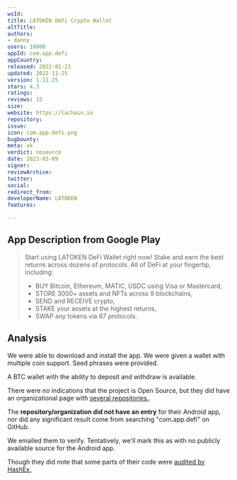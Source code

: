 ```yaml
---
wsId: 
title: LATOKEN DeFi Crypto Wallet
altTitle: 
authors:
- danny
users: 10000
appId: com.app.defi
appCountry: 
released: 2022-01-23
updated: 2022-11-25
version: 1.11.25
stars: 4.3
ratings: 
reviews: 15
size: 
website: https://lachain.io
repository: 
issue: 
icon: com.app.defi.png
bugbounty: 
meta: ok
verdict: nosource
date: 2023-03-09
signer: 
reviewArchive: 
twitter: 
social: 
redirect_from: 
developerName: LATOKEN
features: 

---
```


## App Description from Google Play

> Start using LATOKEN DeFi Wallet right now! Stake and earn the best returns across dozens of protocols. All of DeFi at your fingertip, including:
> - BUY Bitcoin, Ethereum, MATIC, USDC using Visa or Mastercard,
> - STORE 3000+ assets and NFTs across 9 blockchains,
> - SEND and RECEIVE crypto,
> - STAKE your assets at the highest returns,
> - SWAP any tokens via 67 protocols.

## Analysis 

We were able to download and install the app. We were given a wallet with multiple
coin support. Seed phrases were provided.

A BTC wallet with the ability to deposit and withdraw is available. 

There were no indications that the project is Open Source, but they did have an 
organizational page with [several repositories.](https://github.com/LATOKEN). 

The **repository/organization did not have an entry** for their Android app, nor did any significant result come from searching "com.app.defi" on GitHub. 

We emailed them to verify. Tentatively, we'll mark this as with no publicly available source for the Android app.

Though they did note that some parts of their code were [audited by HashEx.](https://github.com/HashEx/public_audits/blob/master/lachain/Lachain-consensus-audit-report.pdf)



